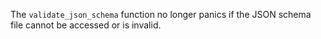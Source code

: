 The `validate_json_schema` function no longer panics if the JSON schema file cannot be accessed or is invalid.